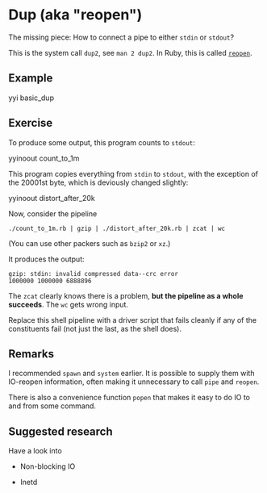 # Dup (aka "reopen")

The missing piece: How to connect a pipe to either `stdin` or `stdout`?

This is the system call `dup2`, see `man 2 dup2`.  In Ruby, this is called [`reopen`](http://ruby-doc.org/core-2.2.3/IO.html#method-i-reopen).

## Example

yyi basic_dup

## Exercise

To produce some output, this program counts to `stdout`:

yyinoout count_to_1m

This program copies everything from `stdin` to `stdout`, with the
exception of the 20001st byte, which is deviously changed
slightly:

yyinoout distort_after_20k

Now, consider the pipeline

    ./count_to_1m.rb | gzip | ./distort_after_20k.rb | zcat | wc

(You can use other packers such as `bzip2` or `xz`.)

It produces the output:

```
gzip: stdin: invalid compressed data--crc error
1000000 1000000 6888896
```

The `zcat` clearly knows there is a problem, **but the pipeline
as a whole succeeds**.  The `wc` gets wrong input.

Replace this shell pipeline with a driver script that fails
cleanly if any of the constituents fail (not just the last, as
the shell does).

## Remarks

I recommended `spawn` and `system` earlier.  It is possible to
supply them with IO-reopen information, often making it
unnecessary to call `pipe` and `reopen`.

There is also a convenience function `popen` that makes it easy
to do IO to and from some command.

## Suggested research

Have a look into

* Non-blocking IO

* Inetd
